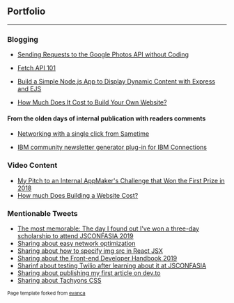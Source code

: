 ## Portfolio

---

### Blogging 

- [Sending Requests to the Google Photos API without Coding](https://medium.com/@yogeswari.narayasamy/fetching-data-from-google-photos-api-with-postman-2959b0f35844)

- [Fetch API 101](https://dev.to/yogesnsamy/fetch-api-101-4mi9)

- [Build a Simple Node.js App to Display Dynamic Content with Express and EJS](https://www.linkedin.com/pulse/building-simple-nodejs-app-display-dynamic-content-ejs-narayasamy/)

- [How Much Does It Cost to Build Your Own Website?](https://www.linkedin.com/pulse/how-much-does-cost-build-basic-website-ourselves-yogeswari-narayasamy/)

#### From the olden days of internal publication with readers comments

- [Networking with a single click from Sametime](/pdf/Blogging-Networking-with-a-single-click-from-Sametime.pdf)

- [IBM community newsletter generator plug-in for IBM Connections](/pdf/Blogging-IBM-community-newsletter-generator-plug-in-for-IBMConnections.pdf)

### Video Content 

- [My Pitch to an Internal AppMaker's Challenge that Won the First Prize in 2018](https://www.youtube.com/watch?v=rmkiHHxpPK0)
- [How much Does Building a Website Cost?](https://www.youtube.com/watch?v=KRTNmdO1OL8)

### Mentionable Tweets

- [The most memorable: The day I found out I've won a three-day scholarship to attend JSCONFASIA 2019](https://twitter.com/yogesnsamy/status/1113768357386260481)
- [Sharing about easy network optimization](https://twitter.com/yogesnsamy/status/1115556744585834496)
- [Sharing about how to specify img src in React JSX](https://twitter.com/yogesnsamy/status/1117693883469582337)
- [Sharing about the Front-end Developer Handbook 2019](https://twitter.com/yogesnsamy/status/1121581453978947586)
- [Sharinf about testing Twilio after learning about it at JSCONFASIA](https://twitter.com/yogesnsamy/status/1139928696666484736)
- [Sharing about publishing my first article on dev.to](https://twitter.com/yogesnsamy/status/1138124009139163136)
- [Sharing about Tachyons CSS](https://twitter.com/yogesnsamy/status/1121267905125969920)


<p style="font-size:11px">Page template forked from <a href="https://github.com/evanca/quick-portfolio">evanca</a></p>
<!-- Remove above link if you don't want to attibute -->
